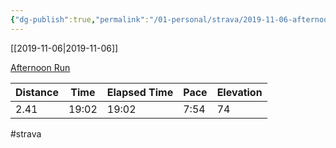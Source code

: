 ```yaml
---
{"dg-publish":true,"permalink":"/01-personal/strava/2019-11-06-afternoon-run/"}
---
```



[[2019-11-06\|2019-11-06]]

[Afternoon Run](https://www.strava.com/activities/2846688968)

| Distance | Time  | Elapsed Time | Pace | Elevation |
| -------- | ----- | ------------ | ---- | --------- |
| 2.41     | 19:02 | 19:02        | 7:54 | 74        |




#strava
